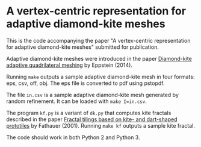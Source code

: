 # A vertex-centric representation for adaptive diamond-kite meshes

This is the code accompanying the paper "A vertex-centric representation for adaptive diamond-kite meshes" submitted for publication.

Adaptive diamond-kite meshes were introduced in the paper [Diamond-kite adaptive quadrilateral meshing](https://doi.org/10.1007/s00366-013-0327-9) by Eppstein (2014).

Running `make` outputs a sample adaptive diamond-kite mesh in four formats: eps, csv, off, obj. The eps file is converted to pdf using pstopdf.

The file `in.csv` is a sample adaptive diamond-kite mesh generated by random refinement. It can be loaded with `make I=in.csv`.

The program `kf.py` is a variant of `dk.py` that computes kite fractals described in the paper [Fractal tilings based on kite- and dart-shaped prototiles](https://doi.org/10.1016/S0097-8493%2800%2900134-5) by Fathauer (2001). Running `make kf` outputs a sample kite fractal.

The code should work in both Python 2 and Python 3.

